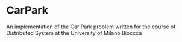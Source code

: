 # CarPark
An implementation of the Car Park problem written for the course of Distributed System at the University of Milano Bioccca
